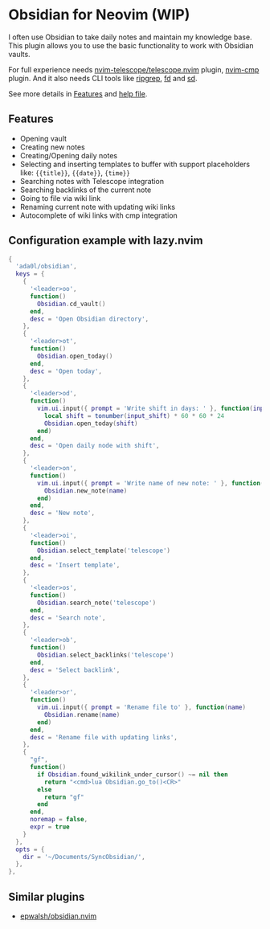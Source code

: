 # Obsidian for Neovim (WIP)

I often use Obsidian to take daily notes and maintain my knowledge base. This plugin allows you to use the basic functionality to work with Obsidian vaults.

For full experience needs [nvim-telescope/telescope.nvim](https://github.com/nvim-telescope/telescope.nvim) plugin, [nvim-cmp](https://github.com/hrsh7th/nvim-cmp) plugin. And it also needs CLI tools like [ripgrep](https://github.com/BurntSushi/ripgrep), [fd](https://github.com/sharkdp/fd) and [sd](https://github.com/chmln/sd).

See more details in [Features](#features) and [help file](doc/obsidian.txt).

## Features

- Opening vault
- Creating new notes
- Creating/Opening daily notes
- Selecting and inserting templates to buffer with support placeholders like: `{{title}}`, `{{date}}`, `{time}}`
- Searching notes with Telescope integration
- Searching backlinks of the current note
- Going to file via wiki link
- Renaming current note with updating wiki links
- Autocomplete of wiki links with cmp integration

## Configuration example with lazy.nvim

```lua
{
  'ada0l/obsidian',
  keys = {
    {
      '<leader>oo',
      function()
        Obsidian.cd_vault()
      end,
      desc = 'Open Obsidian directory',
    },
    {
      '<leader>ot',
      function()
        Obsidian.open_today()
      end,
      desc = 'Open today',
    },
    {
      '<leader>od',
      function()
        vim.ui.input({ prompt = 'Write shift in days: ' }, function(input_shift)
          local shift = tonumber(input_shift) * 60 * 60 * 24
          Obsidian.open_today(shift)
        end)
      end,
      desc = 'Open daily node with shift',
    },
    {
      '<leader>on',
      function()
        vim.ui.input({ prompt = 'Write name of new note: ' }, function(name)
          Obsidian.new_note(name)
        end)
      end,
      desc = 'New note',
    },
    {
      '<leader>oi',
      function()
        Obsidian.select_template('telescope')
      end,
      desc = 'Insert template',
    },
    {
      '<leader>os',
      function()
        Obsidian.search_note('telescope')
      end,
      desc = 'Search note',
    },
    {
      '<leader>ob',
      function()
        Obsidian.select_backlinks('telescope')
      end,
      desc = 'Select backlink',
    },
    {
      '<leader>or',
      function()
        vim.ui.input({ prompt = 'Rename file to' }, function(name)
          Obsidian.rename(name)
        end)
      end,
      desc = 'Rename file with updating links',
    },
    {
      "gf",
      function()
        if Obsidian.found_wikilink_under_cursor() ~= nil then
          return "<cmd>lua Obsidian.go_to()<CR>"
        else
          return "gf"
        end
      end,
      noremap = false,
      expr = true
    }
  },
  opts = {
    dir = '~/Documents/SyncObsidian/',
  },
},
```

## Similar plugins

- [epwalsh/obsidian.nvim](https://github.com/epwalsh/obsidian.nvim)
